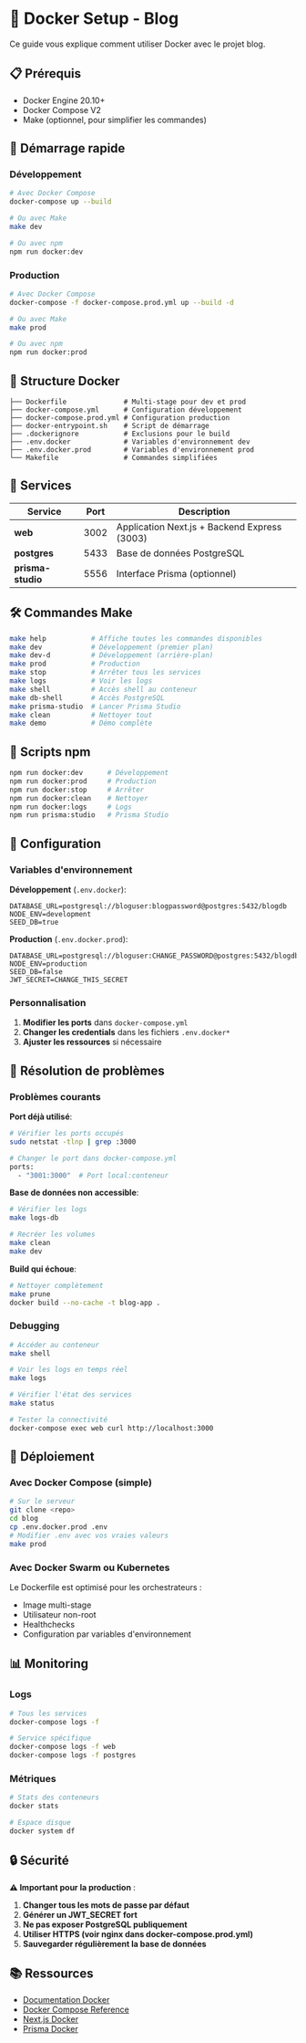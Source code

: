# 🐳 Docker Setup - Blog

Ce guide vous explique comment utiliser Docker avec le projet blog.

## 📋 Prérequis

- Docker Engine 20.10+
- Docker Compose V2
- Make (optionnel, pour simplifier les commandes)

## 🚀 Démarrage rapide

### Développement

```bash
# Avec Docker Compose
docker-compose up --build

# Ou avec Make
make dev

# Ou avec npm
npm run docker:dev
```

### Production

```bash
# Avec Docker Compose
docker-compose -f docker-compose.prod.yml up --build -d

# Ou avec Make
make prod

# Ou avec npm
npm run docker:prod
```

## 📁 Structure Docker

```
├── Dockerfile              # Multi-stage pour dev et prod
├── docker-compose.yml      # Configuration développement
├── docker-compose.prod.yml # Configuration production
├── docker-entrypoint.sh    # Script de démarrage
├── .dockerignore           # Exclusions pour le build
├── .env.docker             # Variables d'environnement dev
├── .env.docker.prod        # Variables d'environnement prod
└── Makefile                # Commandes simplifiées
```

## 🎯 Services

| Service | Port | Description |
|---------|------|-------------|
| **web** | 3002 | Application Next.js + Backend Express (3003) |
| **postgres** | 5433 | Base de données PostgreSQL |
| **prisma-studio** | 5556 | Interface Prisma (optionnel) |

## 🛠 Commandes Make

```bash
make help           # Affiche toutes les commandes disponibles
make dev            # Développement (premier plan)
make dev-d          # Développement (arrière-plan)
make prod           # Production
make stop           # Arrêter tous les services
make logs           # Voir les logs
make shell          # Accès shell au conteneur
make db-shell       # Accès PostgreSQL
make prisma-studio  # Lancer Prisma Studio
make clean          # Nettoyer tout
make demo           # Démo complète
```

## 📝 Scripts npm

```bash
npm run docker:dev      # Développement
npm run docker:prod     # Production  
npm run docker:stop     # Arrêter
npm run docker:clean    # Nettoyer
npm run docker:logs     # Logs
npm run prisma:studio   # Prisma Studio
```

## 🔧 Configuration

### Variables d'environnement

**Développement** (`.env.docker`):
```env
DATABASE_URL=postgresql://bloguser:blogpassword@postgres:5432/blogdb
NODE_ENV=development
SEED_DB=true
```

**Production** (`.env.docker.prod`):
```env
DATABASE_URL=postgresql://bloguser:CHANGE_PASSWORD@postgres:5432/blogdb
NODE_ENV=production
SEED_DB=false
JWT_SECRET=CHANGE_THIS_SECRET
```

### Personnalisation

1. **Modifier les ports** dans `docker-compose.yml`
2. **Changer les credentials** dans les fichiers `.env.docker*`
3. **Ajuster les ressources** si nécessaire

## 🐛 Résolution de problèmes

### Problèmes courants

**Port déjà utilisé**:
```bash
# Vérifier les ports occupés
sudo netstat -tlnp | grep :3000

# Changer le port dans docker-compose.yml
ports:
  - "3001:3000"  # Port local:conteneur
```

**Base de données non accessible**:
```bash
# Vérifier les logs
make logs-db

# Recréer les volumes
make clean
make dev
```

**Build qui échoue**:
```bash
# Nettoyer complètement
make prune
docker build --no-cache -t blog-app .
```

### Debugging

```bash
# Accéder au conteneur
make shell

# Voir les logs en temps réel
make logs

# Vérifier l'état des services
make status

# Tester la connectivité
docker-compose exec web curl http://localhost:3000
```

## 🚀 Déploiement

### Avec Docker Compose (simple)

```bash
# Sur le serveur
git clone <repo>
cd blog
cp .env.docker.prod .env
# Modifier .env avec vos vraies valeurs
make prod
```

### Avec Docker Swarm ou Kubernetes

Le Dockerfile est optimisé pour les orchestrateurs :
- Image multi-stage
- Utilisateur non-root
- Healthchecks
- Configuration par variables d'environnement

## 📊 Monitoring

### Logs

```bash
# Tous les services
docker-compose logs -f

# Service spécifique
docker-compose logs -f web
docker-compose logs -f postgres
```

### Métriques

```bash
# Stats des conteneurs
docker stats

# Espace disque
docker system df
```

## 🔒 Sécurité

**⚠️ Important pour la production** :

1. **Changer tous les mots de passe par défaut**
2. **Générer un JWT_SECRET fort**
3. **Ne pas exposer PostgreSQL publiquement**
4. **Utiliser HTTPS (voir nginx dans docker-compose.prod.yml)**
5. **Sauvegarder régulièrement la base de données**

## 📚 Ressources

- [Documentation Docker](https://docs.docker.com/)
- [Docker Compose Reference](https://docs.docker.com/compose/)
- [Next.js Docker](https://nextjs.org/docs/deployment#docker-image)
- [Prisma Docker](https://www.prisma.io/docs/guides/deployment/deploying-to-docker)